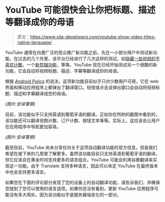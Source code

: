 # YouTube 可能很快会让你把标题、描述等翻译成你的母语

> 原文：<https://www.xda-developers.com/youtube-show-video-titles-native-language/>

YouTube 通常在向更广泛的受众推广新功能之前，先在一小部分用户中测试新功能。在过去的几个月里，该平台已经进行了几次这样的测试，如[隐藏一些视频的不喜欢计数](https://www.xda-developers.com/youtube-tests-hiding-the-dislike-count/)，一个[新剪辑功能](https://www.xda-developers.com/youtube-clips-testing-details/)，等等。YouTube 现在已经开始测试另一个很酷的新功能，它会自动将视频标题、描述、字幕等翻译成你的母语。

根据 [*Android Police*](https://www.androidpolice.com/2021/05/04/youtubes-new-translation-experiment-lets-you-browse-titles-in-your-native-tongue/) 的说法，这项新功能目前似乎只对少数用户可用，它在 web 界面和移动应用程序上都弹出了翻译窗口。轻按或点击该弹出窗口会自动将视频标题、描述和字幕翻译成您的母语。

*(图片:安卓警察)*

目前，该功能似乎只支持英语到葡萄牙语的翻译。正如你在所附的截图中看到的，该功能还可以翻译视图计数、订户计数、按钮文本等等。实际上，这应该会让用户在应用程序中导航更加容易。

*(图片:安卓警察)*

截至目前，YouTube 尚未分享任何关于这项自动翻译功能的官方信息。但是我们希望在接下来的几周里了解更多。虽然该功能目前只支持英语到葡萄牙语的翻译，但它应该会在黄金时间支持更多的语言组合。YouTube 可能会利用谷歌翻译来实现这一功能。由于 Translate 支持多种语言，因此可以肯定 YouTube 在最终版本中也会支持更多语言。

如果您在下面的评论部分发现了您的设备上的自动翻译功能，请告诉我们，并确保您提到了您可以使用的语言选项。如果你还没有看到，更新 YouTube 应用程序可能没有多大用处，因为该功能似乎是服务器端变化的一部分。